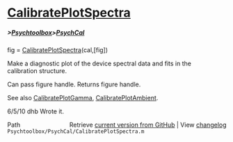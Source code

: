 # [CalibratePlotSpectra](CalibratePlotSpectra)
##### >[Psychtoolbox](Psychtoolbox)>[PsychCal](PsychCal)

fig = [CalibratePlotSpectra](CalibratePlotSpectra)(cal,[fig])  
  
Make a diagnostic plot of the device spectral data and fits in the  
calibration structure.  
  
Can pass figure handle. Returns figure handle.  
  
See also [CalibratePlotGamma](CalibratePlotGamma), [CalibratePlotAmbient](CalibratePlotAmbient).  
  
6/5/10  dhb  Wrote it.  




<div class="code_header" style="text-align:right;">
  <span style="float:left;">Path&nbsp;&nbsp;</span> <span class="counter">Retrieve <a href=
  "https://raw.github.com/Psychtoolbox-3/Psychtoolbox-3/beta/Psychtoolbox/PsychCal/CalibratePlotSpectra.m">current version from GitHub</a> | View <a href=
  "https://github.com/Psychtoolbox-3/Psychtoolbox-3/commits/beta/Psychtoolbox/PsychCal/CalibratePlotSpectra.m">changelog</a></span>
</div>
<div class="code">
  <code>Psychtoolbox/PsychCal/CalibratePlotSpectra.m</code>
</div>

